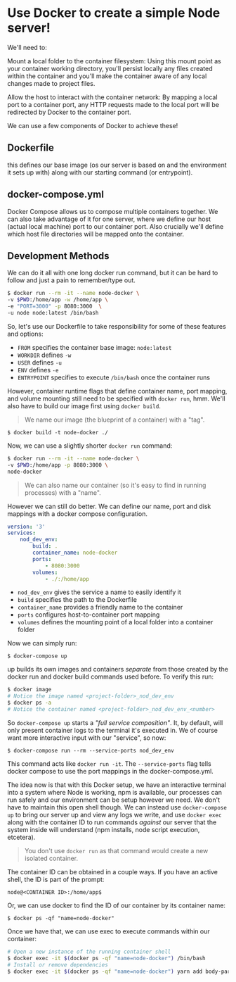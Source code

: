 # Use Docker to create a simple Node server!

We'll need to:

Mount a local folder to the container filesystem: Using this mount point as your container working directory, you'll persist locally any files created within the container and you'll make the container aware of any local changes made to project files.

Allow the host to interact with the container network: By mapping a local port to a container port, any HTTP requests made to the local port will be redirected by Docker to the container port.

We can use a few components of Docker to achieve these!

## Dockerfile

this defines our base image (os our server is based on and the environment it sets up with) along with our starting command (or entrypoint).

## docker-compose.yml

Docker Compose allows us to compose multiple containers together. We can also take advantage of it for one server, where we define our host (actual local machine) port to our container port. Also crucially we'll define which host file directories will be mapped onto the container.

## Development Methods

We can do it all with one long docker run command, but it can be hard to follow and just a pain to remember/type out.

```bash
$ docker run --rm -it --name node-docker \
-v $PWD:/home/app -w /home/app \
-e "PORT=3000" -p 8080:3000  \
-u node node:latest /bin/bash
```

So, let's use our Dockerfile to take responsibility for some of these features and options:

-   `FROM` specifies the container base image: `node:latest`
-   `WORKDIR` defines `-w`
-   `USER` defines `-u`
-   `ENV` defines `-e`
-   `ENTRYPOINT` specifies to execute `/bin/bash` once the container runs

However, container runtime flags that define container name, port mapping, and volume mounting still need to be specified with `docker run`, hmm. We'll also have to build our image first using `docker build`.

> We name our image (the blueprint of a container) with a "tag".

`$ docker build -t node-docker ./`

Now, we can use a slightly shorter `docker run` command:

```bash
$ docker run --rm -it --name node-docker \
-v $PWD:/home/app -p 8080:3000 \
node-docker
```

> We can also name our container (so it's easy to find in running processes) with a "name".

However we can still do better. We can define our name, port and disk mappings with a docker compose configuration.

```yml
version: '3'
services:
    nod_dev_env:
        build: .
        container_name: node-docker
        ports:
            - 8080:3000
        volumes:
            - ./:/home/app
```

-   `nod_dev_env` gives the service a name to easily identify it
-   `build` specifies the path to the Dockerfile
-   `container_name` provides a friendly name to the container
-   `ports` configures host-to-container port mapping
-   `volumes` defines the mounting point of a local folder into a container folder

Now we can simply run:

`$ docker-compose up`

up builds its own images and containers _separate_ from those created by the docker run and docker build commands used before. To verify this run:

```bash
$ docker image
# Notice the image named <project-folder>_nod_dev_env
$ docker ps -a
# Notice the container named <project-folder>_nod_dev_env_<number>
```

So `docker-compose up` starts a _"full service composition"_. It, by default, will only present container logs to the terminal it's executed in. We of course want more interactive input with our "service", so now:

`$ docker-compose run --rm --service-ports nod_dev_env`

This command acts like `docker run -it`. The `--service-ports` flag tells docker compose to use the port mappings in the docker-compose.yml.

The idea now is that with this Docker setup, we have an interactive terminal into a system where Node is working, npm is available, our processes can run safely and our environment can be setup however we need. We don't have to maintain this open shell though. We can instead use `docker-compose up` to bring our server up and view any logs we write, and use `docker exec` along with the container ID to run commands _against_ our server that the system inside will understand (npm installs, node script execution, etcetera).

> You don't use `docker run` as that command would create a new isolated container.

The container ID can be obtained in a couple ways. If you have an active shell, the ID is part of the prompt:

`node@<CONTAINER ID>:/home/app$`

Or, we can use docker to find the ID of our container by its container name:

`$ docker ps -qf "name=node-docker"`

Once we have that, we can use exec to execute commands within our container:

```bash
# Open a new instance of the running container shell
$ docker exec -it $(docker ps -qf "name=node-docker") /bin/bash
# Install or remove dependencies
$ docker exec -it $(docker ps -qf "name=node-docker") yarn add body-parser
```

